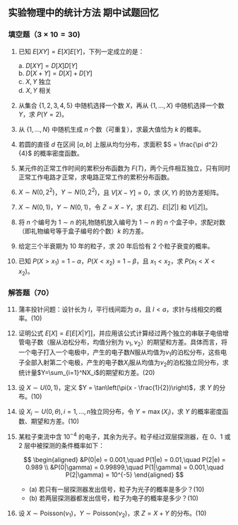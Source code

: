## 实验物理中的统计方法 期中试题回忆

### 填空题（$3\times10=30$)

1. 已知 $E[XY] = E[X]E[Y]$，下列一定成立的是：

   a. $D[XY] = D[X]D[Y]$  
   b. $D[X+Y] = D[X] + D[Y]$  
   c. $X, Y$ 独立  
   d. $X, Y$ 相关

2. 从集合 $\{1, 2, 3, 4, 5\}$ 中随机选择一个数 $X$，再从 $\{1, ..., X\}$ 中随机选择一个数 $Y$，求 $P(Y=2)$。

3. 从 $\{1, ..., N\}$ 中随机生成 $n$ 个数（可重复），求最大值恰为 $k$ 的概率。

4. 若圆的直径 $d$ 在区间 $[a, b]$ 上服从均匀分布，求面积 $S = \frac{\pi d^2}{4}$ 的概率密度函数。

5. 某元件的正常工作时间的累积分布函数为 $F(T)$，两个元件相互独立，只有同时正常工作电路才正常，求电路正常工作的累积分布函数。

6. $X \sim N(0, 2^2)$，$Y \sim N(0, 2^2)$，且 $V[X-Y] = 0$，求 $(X, Y)$ 的协方差矩阵。

7. $X \sim N(0,1)$，$Y \sim N(0,1)$，令 $Z = X - Y$，求 $E[Z]$、$E[|Z|]$ 和 $V[|Z|]$。

8. 将 $n$ 个编号为 $1 \sim n$ 的礼物随机放入编号为 $1 \sim n$ 的 $n$ 个盒子中，求配对数（即礼物编号等于盒子编号的个数）$k$ 的方差。

9. 给定三个半衰期为 10 年的粒子，求 20 年后恰有 2 个粒子衰变的概率。

10. 已知 $P(X > x_1) = 1 - \alpha$，$P(X < x_2) = 1 - \beta$，且 $x_1 < x_2$，求 $P(x_1 < X < x_2)$。

### 解答题（70）

11. 蒲丰投针问题：设针长为 $l$，平行线间距为 $a$，且 $l < a$，求针与线相交的概率。(10)

12. 证明公式 $E[X] = E[E[X|Y]]$，并应用该公式计算经过两个独立的串联子电倍增管电子数（服从泊松分布，均值分别为 $\nu_1,\nu_2$）的期望和方差。具体而言，将一个电子打入一个电极中，产生的电子数$N$服从均值为$\nu_1$的泊松分布，这些电子全部入射第二个电极，产生的电子数$X_i$服从均值为$\nu_2$的泊松独立同分布，求统计量$Y=\sum_{i=1}^NX_i$的期望和方差。(20)

13. 设 $X \sim U(0,1)$，定义 $Y = \tan\left(\pi(x - \frac{1}{2})\right)$，求 $Y$ 的分布。(10)

14. 设 $X_i \sim U(0, \theta), i = 1, ..., n$独立同分布，令 $Y = \max(X_i)$，求 $Y$ 的概率密度函数、期望和方差。(10)

15. 某粒子束流中含 $10^{-4}$ 的电子，其余为光子。粒子经过双层探测器，在 $0$、$1$ 或 $2$ 层中被探测的条件概率如下：

    $$
    \begin{aligned}
    &P(0|e) = 0.001,\quad P(1|e) = 0.01,\quad P(2|e) = 0.989 \\
    &P(0|\gamma) = 0.99899,\quad P(1|\gamma) = 0.001,\quad P(2|\gamma) = 10^{-5}
    \end{aligned}
    $$

    - (a) 若只有一层探测器发出信号，粒子为光子的概率是多少？(10)
    - (b) 若两层探测器都发出信号，粒子为电子的概率是多少？(10)

16. 设 $X \sim \text{Poisson}(\nu_1)$，$Y \sim \text{Poisson}(\nu_2)$，求 $Z = X + Y$ 的分布。(10)